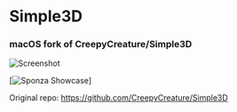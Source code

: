 # Simple3D
### macOS fork of CreepyCreature/Simple3D

![Screenshot](https://github.com/dareizadarkside/Simple3D-macOS/blob/master/macOS-DEMO/screenshots/Screen%20Shot%202018-07-10%20at%2020.09.00.png)

[![Sponza Showcase](https://img.youtube.com/vi/-xXdZLhu2Z0/0.jpg)]

Original repo: https://github.com/CreepyCreature/Simple3D
